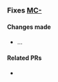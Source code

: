 ### Fixes [MC-](https://cloud-ops.atlassian.net/browse/MC-)

#### Changes made
- ...

#### Related PRs
- []()

<!-- CLOUDMC-API-DOCS TEMPLATE

### Upgrade release

```shell
curl -X POST \
   -H "MC-Api-Key: your_api_key" \
   -d "request_body" \
   "https://cloudmc_endpoint/v1/services/k8s/my-env/releases/my-release/aerospike?operation=upgrade"
```
> Request body example(s):

```js
// Add request descriptions (use 'js' instead of 'json', else comments appear in red)
// Change to the latest version of a chart
{
  "upgradeChart":  "stable/aerospike",
  "upgradeChart":  1 
}
```

```js
// Change to a specific version of a chart
{
  "upgradeChart" : "https://kubernetes-charts.storage.googleapis.com/aerospike-0.3.2.tgz"
}
```
> The above command(s) return(s) JSON structured like this:

```js
{
  "taskId": "c50390c7-9d5b-4af4-a2da-e2a2678a83e8",
  "taskStatus": "SUCCESS"
}
```

<code>POST /services/<a href="#administration-service-connections">:service_code</a>/<a href="#administration-environments">:environment_name</a>/releases/:id?operation=upgrade</code>

Upgrade a release in a given [environment](#administration-environments)

Required | &nbsp;
------- | -----------
`upgradeChart` <br/>*string* | The id of the chart to upgrade (repo/name) or the url to the version of the chart to use.  

Optional | &nbsp;
------- | -----------
`values` <br/>*string* | YAML structured text that will overwrite the default values for the upgrade/installation of the chart.

Attributes | &nbsp;
------- | -----------
`taskId` <br/>*string* | The task id related to the pod upgrade.
`taskStatus` <br/>*string* | The status of the operation.
-->